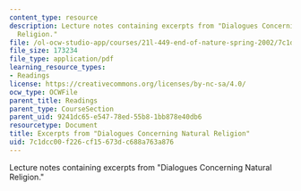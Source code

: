 ```yaml
---
content_type: resource
description: Lecture notes containing excerpts from "Dialogues Concerning Natural
  Religion."
file: /ol-ocw-studio-app/courses/21l-449-end-of-nature-spring-2002/7c1dcc00f226cf15673dc688a763a876_lecture8.pdf
file_size: 173234
file_type: application/pdf
learning_resource_types:
- Readings
license: https://creativecommons.org/licenses/by-nc-sa/4.0/
ocw_type: OCWFile
parent_title: Readings
parent_type: CourseSection
parent_uid: 9241dc65-e547-78ed-55b8-1bb878e40db6
resourcetype: Document
title: Excerpts from "Dialogues Concerning Natural Religion"
uid: 7c1dcc00-f226-cf15-673d-c688a763a876
---
```

Lecture notes containing excerpts from "Dialogues Concerning Natural Religion."